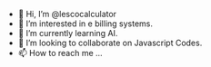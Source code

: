 - 👋 Hi, I’m @lescocalculator
- 👀 I’m interested in e billing systems.
- 🌱 I’m currently learning AI.
- 💞️ I’m looking to collaborate on Javascript Codes.
- 📫 How to reach me ...

<!---
lescocalculator/lescocalculator is a ✨ special ✨ repository because its `README.md` (this file) appears on your GitHub profile.
You can click the Preview link to take a look at your changes.
--->
